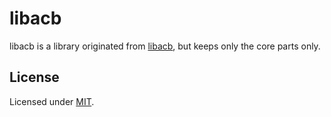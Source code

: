# libacb

libacb is a library originated from [libacb](https://github.com/hozuki/libacb), but keeps only the core parts only.

## License

Licensed under [MIT](LICENSE).
